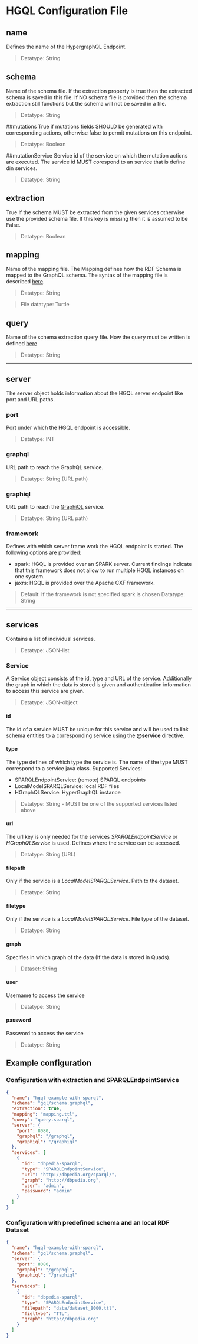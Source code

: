 # HGQL Configuration File
## name
Defines the name of the HypergraphQL Endpoint.
> Datatype: String

## schema
Name of the schema file. If the extraction property is true then the extracted schema is saved in this file.
If NO schema file is provided then the schema extraction still functions but the schema will not be saved in a file.
> Datatype: String

##mutations
True if mutations fields SHOULD be generated with corresponding actions, otherwise false to permit mutations on this endpoint.
> Datatype: Boolean

##mutationService
Service id of the service on which the mutation actions are executed. The service id MUST corespond to an service that is define din services.
> Datatype: String

## extraction
True if the schema MUST be extracted from the given services otherwise use the provided schema file.
If this key is missing then it is assumed to be False.
> Datatype: Boolean

## mapping
Name of the mapping file. The Mapping defines how the RDF Schema is mapped to the GraphQL schema.
The syntax of the mapping file is described [here](./schema_mapping.md).
>Datatype: String

>File datatype: Turtle

## query
Name of the schema extraction query file. How the query must be written is defined [here](./schema_extraction_query.md)
>Datatype: String
-------
## server
The server object holds information about the HGQL server endpoint like port and URL paths.
### port
Port under which the HGQL endpoint is accessible.
>Datatype: INT

### graphql
URL path to reach the GraphQL service.
> Datatype: String (URL path)

### graphiql
URL path to reach the [GraphiQL](https://github.com/graphql/graphiql) service.
> Datatype: String (URL path)

### framework
Defines with which server frame work the HGQL endpoint is started. The following options are provided:
- spark: HGQL is provided over an SPARK server. Current findings indicate that this framework does not allow to run multiple HGQL instances on one system.
- jaxrs: HGQL is provided over the Apache CXF framework.

> Default: If the framework is not specified spark is chosen
> Datatype: String

-----------------------
## services
Contains a list of individual services.

>Datatype: JSON-list


### Service
A Service object consists of the id, type and URL of the service.
Additionally the graph in which the data is stored is given and authentication information to access this service are given.
>Datatype: JSON-object
#### id
The id of a service MUST be unique for this service and will be used to link schema entities to a corresponding service using the **@service** directive.
#### type
The type defines of which type the service is.
The name of the type MUST correspond to a service java class.
Supported Services:
 - SPARQLEndpointService:   (remote) SPARQL endpoints
 - LocalModelSPARQLService: local RDF files
 - HGraphQLService: HyperGraphQL instance
>Datatype: String - MUST be one of the supported services listed above
#### url
The url key is only needed for the services *SPARQLEndpointService* or *HGraphQLService* is used.
Defines where the service can be accessed.
>Datatype: String (URL)
#### filepath
Only if the service is a *LocalModelSPARQLService*. Path to the dataset.
>Datatype: String
#### filetype
Only if the service is a *LocalModelSPARQLService*. File type of the dataset.
>Datatype: String
#### graph
Specifies in which graph of the data (If the data is stored in Quads).
>Dataset: String
#### user
Username to access the service
>Datatype: String
#### password
Password to access the service
>Datatype: String

## Example configuration
### Configuration with extraction and SPARQLEndpointService
```json
{
  "name": "hgql-example-with-sparql",
  "schema": "gql/schema.graphql",
  "extraction": true,
  "mapping": "mapping.ttl",
  "query": "query.sparql",
  "server": {
    "port": 8080,
    "graphql": "/graphql",
    "graphiql": "/graphiql"
  },
  "services": [
    {
      "id": "dbpedia-sparql",
      "type": "SPARQLEndpointService",
      "url": "http://dbpedia.org/sparql/",
      "graph": "http://dbpedia.org",
      "user": "admin",
      "password": "admin"
    }
  ]
}
```

### Configuration with predefined schema and an local RDF Dataset
```json
{
  "name": "hgql-example-with-sparql",
  "schema": "gql/schema.graphql",
  "server": {
    "port": 8080,
    "graphql": "/graphql",
    "graphiql": "/graphiql"
  },
  "services": [
    {
      "id": "dbpedia-sparql",
      "type": "SPARQLEndpointService",
      "filepath": "data/dataset_8000.ttl",
      "fieltype": "TTL",
      "graph": "http://dbpedia.org"
    }
  ]
}
```
